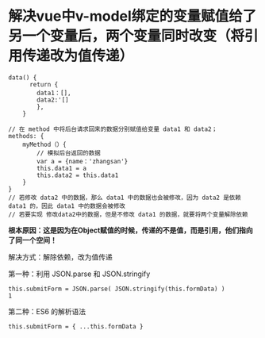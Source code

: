 # 解决vue中v-model绑定的变量赋值给了另一个变量后，两个变量同时改变（将引用传递改为值传递）



```
data() {
      return {
        data1：[],
        data2:'[]
        },
    }
	
// 在 method 中将后台请求回来的数据分别赋值给变量 data1 和 data2；
methods: {
    myMethod（）{
    	// 模拟后台返回的数据
        var a = {name：'zhangsan'}
        this.data1 = a
        this.data2 = this.data1
    }
}
// 若修改 data2 中的数据，那么 data1 中的数据也会被修改，因为 data2 是依赖 data1 的，因此 data1 中的数据会被修改
// 若要实现 修改data2中的数据，但是不修改 data1 的数据，就要将两个变量解除依赖
```

**根本原因：这是因为在Object赋值的时候，传递的不是值，而是引用，他们指向了同一个空间！**



解决方式：解除依赖，改为值传递

第一种：利用 JSON.parse 和 JSON.stringify

```
this.submitForm = JSON.parse( JSON.stringify(this.formData) )
1
```

第二种：ES6 的解析语法

```
this.submitForm = { ...this.formData }
```